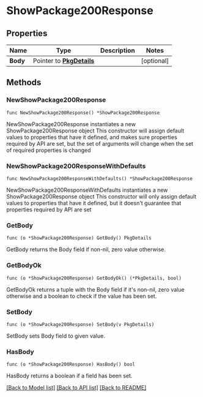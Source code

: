 # ShowPackage200Response

## Properties

Name | Type | Description | Notes
------------ | ------------- | ------------- | -------------
**Body** | Pointer to [**PkgDetails**](PkgDetails.md) |  | [optional] 

## Methods

### NewShowPackage200Response

`func NewShowPackage200Response() *ShowPackage200Response`

NewShowPackage200Response instantiates a new ShowPackage200Response object
This constructor will assign default values to properties that have it defined,
and makes sure properties required by API are set, but the set of arguments
will change when the set of required properties is changed

### NewShowPackage200ResponseWithDefaults

`func NewShowPackage200ResponseWithDefaults() *ShowPackage200Response`

NewShowPackage200ResponseWithDefaults instantiates a new ShowPackage200Response object
This constructor will only assign default values to properties that have it defined,
but it doesn't guarantee that properties required by API are set

### GetBody

`func (o *ShowPackage200Response) GetBody() PkgDetails`

GetBody returns the Body field if non-nil, zero value otherwise.

### GetBodyOk

`func (o *ShowPackage200Response) GetBodyOk() (*PkgDetails, bool)`

GetBodyOk returns a tuple with the Body field if it's non-nil, zero value otherwise
and a boolean to check if the value has been set.

### SetBody

`func (o *ShowPackage200Response) SetBody(v PkgDetails)`

SetBody sets Body field to given value.

### HasBody

`func (o *ShowPackage200Response) HasBody() bool`

HasBody returns a boolean if a field has been set.


[[Back to Model list]](../README.md#documentation-for-models) [[Back to API list]](../README.md#documentation-for-api-endpoints) [[Back to README]](../README.md)


